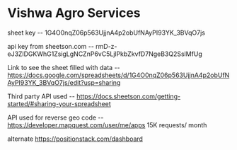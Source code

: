 # Vishwa Agro Services

sheet key -- 1G4O0nqZ06p563UjjnA4p2obUfNAyPI93YK_3BVqO7js

api key from sheetson.com -- rmD-z-eJ3ZlDGKWhG1ZsigLgNCZnP6vC5LjlPkbZkvfD7NgeB3Q2SslMfUg

Link to see the sheet filled with data -- https://docs.google.com/spreadsheets/d/1G4O0nqZ06p563UjjnA4p2obUfNAyPI93YK_3BVqO7js/edit?usp=sharing

Third party API used -- https://docs.sheetson.com/getting-started/#sharing-your-spreadsheet 

API used for reverse geo code -- https://developer.mapquest.com/user/me/apps 15K requests/ month

alternate https://positionstack.com/dashboard